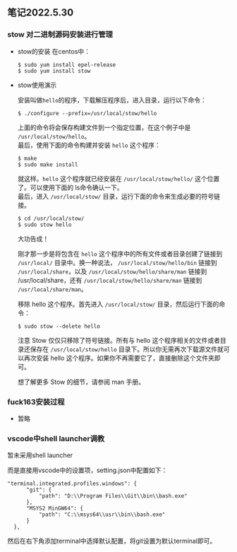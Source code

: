 ##  笔记2022.5.30
### stow 对二进制源码安装进行管理
+ stow的安装
  在centos中：
  ```
  $ sudo yum install epel-release  
  $ sudo yum install stow  
  ```  
+ stow使用演示

  安装叫做`hello`的程序，下载解压程序后，进入目录，运行以下命令：
  ```
  $ ./configure --prefix=/usr/local/stow/hello
  ```
  上面的命令将会保存构建文件到一个指定位置，在这个例子中是 `/usr/local/stow/hello`。  
  最后，使用下面的命令构建并安装 `hello` 这个程序：
  ```
  $ make  
  $ sudo make install
  ```
  就这样。`hello` 这个程序就已经安装在 `/usr/local/stow/hello/` 这个位置了。可以使用下面的 ls命令确认一下。  
  最后，进入 `/usr/local/stow/` 目录，运行下面的命令来生成必要的符号链接。
  ```
  $ cd /usr/local/stow/  
  $ sudo stow hello
  ```
  大功告成！

  刚才那一步是将包含在 `hello` 这个程序中的所有文件或者目录创建了链接到 `/usr/local/` 目录中。换一种说法， `/usr/local/stow/hello/bin` 链接到 `/usr/local/share`，以及 `/usr/local/stow/hello/share/man` 链接到 /usr/local/share，还有 `/usr/local/stow/hello/share/man` 链接到 `/usr/local/share/man`。

  移除 hello 这个程序。首先进入 `/usr/local/stow/` 目录，然后运行下面的命令：

  `$ sudo stow --delete hello`

  注意 Stow 仅仅只移除了符号链接。所有与 hello 这个程序相关的文件或者目录还保存在 `/usr/local/stow/hello` 目录下。所以你无需再次下载源文件就可以再次安装 hello 这个程序。如果你不再需要它了，直接删除这个文件夹即可。

  想了解更多 Stow 的细节，请参阅 man 手册。

### fuck163安装过程
+ 暂略
  

### vscode中shell launcher调教
  暂未采用shell launcher

  而是直接用vscode中的设置项，setting.json中配置如下：
  ```
  "terminal.integrated.profiles.windows": {
        "git": {
            "path": "D:\\Program Files\\Git\\bin\\bash.exe"
        },
        "MSYS2 MinGW64": {
            "path": "C:\\msys64\\usr\\bin\\bash.exe"
        }
    },
  ```
  然后在右下角添加terminal中选择默认配置，将git设置为默认terminal即可。

  